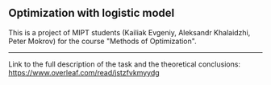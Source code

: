## Optimization with logistic model

This is a project of MIPT students (Kailiak Evgeniy, Aleksandr Khalaidzhi, Peter Mokrov) for the course "Methods of Optimization".

------
Link to the full description of the task and the theoretical conclusions:
https://www.overleaf.com/read/jstzfvkmyydg